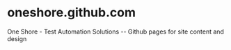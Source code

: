 # oneshore.github.com
One Shore - Test Automation Solutions -- Github pages for site content and design
